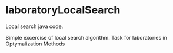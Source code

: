 # laboratoryLocalSearch
Local search java code.


Simple excercise of local search algorithm. Task for laboratories in Optymalization Methods

